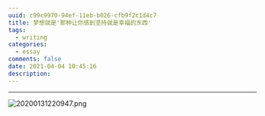 ```yaml
---
uuid: c99c9970-94ef-11eb-b026-cfb9f2c1d4c7
title: 梦想就是'那种让你感到坚持就是幸福的东西'
tags:
  - writing
categories:
  - essay
comments: false
date: 2021-04-04 10:45:16
description:
---
```




<!--more-->
<!-- 1. 发布前：删除草稿的 uuid -->
<!-- 2. 发布后：补充tag，category -->


---
![20200131220947.png](/images/leunggeorge.github.io-image-9.png)
